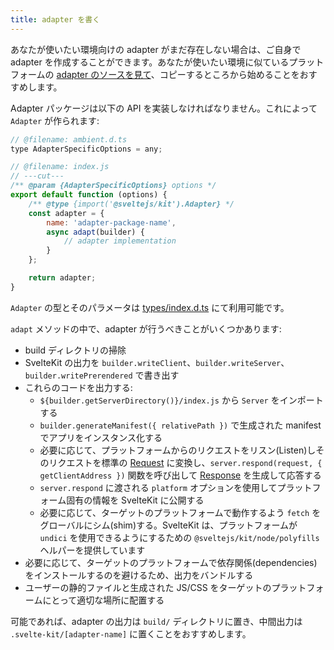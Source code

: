 ```yaml
---
title: adapter を書く
---
```


あなたが使いたい環境向けの adapter がまだ存在しない場合は、ご自身で adapter を作成することができます。あなたが使いたい環境に似ているプラットフォームの [adapter のソースを見て](https://github.com/sveltejs/kit/tree/master/packages)、コピーするところから始めることをおすすめします。

Adapter パッケージは以下の API を実装しなければなりません。これによって `Adapter` が作られます:

```js
// @filename: ambient.d.ts
type AdapterSpecificOptions = any;

// @filename: index.js
// ---cut---
/** @param {AdapterSpecificOptions} options */
export default function (options) {
	/** @type {import('@sveltejs/kit').Adapter} */
	const adapter = {
		name: 'adapter-package-name',
		async adapt(builder) {
			// adapter implementation
		}
	};

	return adapter;
}
```

`Adapter` の型とそのパラメータは [types/index.d.ts](https://github.com/sveltejs/kit/blob/master/packages/kit/types/index.d.ts) にて利用可能です。

`adapt` メソッドの中で、adapter が行うべきことがいくつかあります:

- build ディレクトリの掃除
- SvelteKit の出力を `builder.writeClient`、`builder.writeServer`、`builder.writePrerendered` で書き出す
- これらのコードを出力する:
	- `${builder.getServerDirectory()}/index.js` から `Server` をインポートする
	- `builder.generateManifest({ relativePath })` で生成された manifest でアプリをインスタンス化する
	- 必要に応じて、プラットフォームからのリクエストをリスン(Listen)しそのリクエストを標準の [Request](https://developer.mozilla.org/ja/docs/Web/API/Request) に変換し、`server.respond(request, { getClientAddress })` 関数を呼び出して [Response](https://developer.mozilla.org/ja/docs/Web/API/Response) を生成して応答する
	- `server.respond` に渡される `platform` オプションを使用してプラットフォーム固有の情報を SvelteKit に公開する
	- 必要に応じて、ターゲットのプラットフォームで動作するよう `fetch` をグローバルにシム(shim)する。SvelteKit は、プラットフォームが `undici` を使用できるようにするための `@sveltejs/kit/node/polyfills` ヘルパーを提供しています
- 必要に応じて、ターゲットのプラットフォームで依存関係(dependencies)をインストールするのを避けるため、出力をバンドルする
- ユーザーの静的ファイルと生成された JS/CSS をターゲットのプラットフォームにとって適切な場所に配置する

可能であれば、adapter の出力は `build/` ディレクトリに置き、中間出力は `.svelte-kit/[adapter-name]` に置くことをおすすめします。
